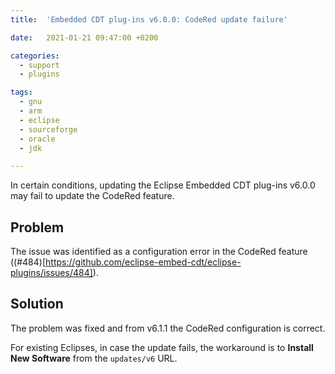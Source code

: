 ```yaml
---
title:  'Embedded CDT plug-ins v6.0.0: CodeRed update failure'

date:   2021-01-21 09:47:00 +0200

categories:
  - support
  - plugins

tags:
  - gnu
  - arm
  - eclipse
  - sourceforge
  - oracle
  - jdk

---
```


In certain conditions, updating the Eclipse Embedded CDT plug-ins v6.0.0
may fail to update the CodeRed feature.

## Problem

The issue was identified as a configuration error in the CodeRed feature
((#484)[https://github.com/eclipse-embed-cdt/eclipse-plugins/issues/484]).

## Solution

The problem was fixed and from v6.1.1 the CodeRed configuration is correct.

For existing Eclipses, in case the update fails, the workaround
is to **Install New Software** from the `updates/v6` URL.
